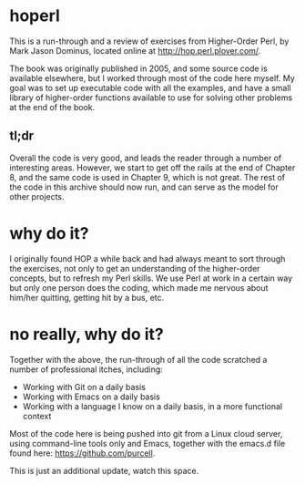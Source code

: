 # hoperl
This is a run-through and a review of exercises from Higher-Order Perl, by Mark Jason Dominus, located online at http://hop.perl.plover.com/.

The book was originally published in 2005, and some source code is available elsewhere, but I worked through most of the code here myself.  My goal was to set up executable code with all the examples, and have a small library of higher-order functions available to use for solving other problems at the end of the book.

## tl;dr

Overall the code is very good, and leads the reader through a number of interesting areas.  However, we start to get off the rails at the end of Chapter 8, and the same code is used in Chapter 9, which is not great.  The rest of the code in this archive should now run, and can serve as the model for other projects.

# why do it?
I originally found HOP a while back and had always meant to sort through the exercises, not only to get an understanding of the higher-order concepts, but to refresh my Perl skills.  We use Perl at work in a certain way but only one person does the coding, which made me nervous about him/her quitting, getting hit by a bus, etc.

# no really, why do it?
Together with the above, the run-through of all the code scratched a number of professional itches, including:
* Working with Git on a daily basis
* Working with Emacs on a daily basis
* Working with a language I know on a daily basis, in a more functional context

Most of the code here is being pushed into git from a Linux cloud server, using command-line tools only and Emacs, together with the emacs.d file found here: https://github.com/purcell.

This is just an additional update, watch this space.
